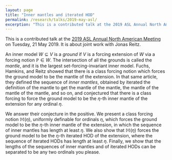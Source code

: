 ```yaml
---
layout: page
title: "Inner mantles and iterated HOD"
permalink: /research/talks/2019-may-asl/
excerption: "This is a contributed talk at the 2019 ASL Annual North American Meeting on Tuesday, 21 May 2019. It is about joint work with Jonas Reitz. An inner model..."
---
```


This is a contributed talk at the [2019 ASL Annual North American Meeting](https://asl2019.commons.gc.cuny.edu/) on Tuesday, 21 May 2019. It is about joint work with Jonas Reitz.

An inner model $W \subseteq V$ is a *ground* if $V$ is a forcing extension of $W$ via a forcing notion $\mathbb{P} \in W$. The intersection of all the grounds is called the *mantle*, and it is the largest set-forcing-invariant inner model. Fuchs, Hamkins, and Reitz showed that there is a class forcing notion which forces the ground model to be the mantle of the extension. In that same article, they defined the sequence of *inner mantles*, obtained by iterated the definition of the mantle to get the mantle of the mantle, the mantle of the mantle of the mantle, and so on, and conjectured that there is a class forcing to force the ground model to be the $\eta$-th inner mantle of the extension for any ordinal $\eta$.

We answer their conjecture in the positive. We present a class forcing notion $\mathbb{M}(\eta)$, uniformly definable for ordinals $\eta$, which forces the ground model to be the $\eta$-th inner mantle of the extension, in which the sequence of inner mantles has length at least $\eta$. We also show that $\mathbb{M}(\eta)$ forces the ground model to be the $\eta$-th iterated $\mathrm{HOD}$ of the extension, where the sequence of iterated $\mathrm{HOD}$s has length at least $\eta$. Finally, we show that the lengths of the sequences of inner mantles and of iterated $\mathrm{HOD}$s can be separated to be any two ordinals you please. 

